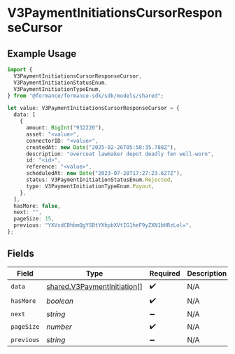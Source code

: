 # V3PaymentInitiationsCursorResponseCursor

## Example Usage

```typescript
import {
  V3PaymentInitiationsCursorResponseCursor,
  V3PaymentInitiationStatusEnum,
  V3PaymentInitiationTypeEnum,
} from "@formance/formance-sdk/sdk/models/shared";

let value: V3PaymentInitiationsCursorResponseCursor = {
  data: [
    {
      amount: BigInt("932220"),
      asset: "<value>",
      connectorID: "<value>",
      createdAt: new Date("2025-02-26T05:58:35.788Z"),
      description: "overcoat lawmaker depot deadly fen well-worn",
      id: "<id>",
      reference: "<value>",
      scheduledAt: new Date("2023-07-28T17:27:23.627Z"),
      status: V3PaymentInitiationStatusEnum.Rejected,
      type: V3PaymentInitiationTypeEnum.Payout,
    },
  ],
  hasMore: false,
  next: "",
  pageSize: 15,
  previous: "YXVsdCBhbmQgYSBtYXhpbXVtIG1heF9yZXN1bHRzLol=",
};
```

## Fields

| Field                                                                             | Type                                                                              | Required                                                                          | Description                                                                       | Example                                                                           |
| --------------------------------------------------------------------------------- | --------------------------------------------------------------------------------- | --------------------------------------------------------------------------------- | --------------------------------------------------------------------------------- | --------------------------------------------------------------------------------- |
| `data`                                                                            | [shared.V3PaymentInitiation](../../../sdk/models/shared/v3paymentinitiation.md)[] | :heavy_check_mark:                                                                | N/A                                                                               |                                                                                   |
| `hasMore`                                                                         | *boolean*                                                                         | :heavy_check_mark:                                                                | N/A                                                                               | false                                                                             |
| `next`                                                                            | *string*                                                                          | :heavy_minus_sign:                                                                | N/A                                                                               |                                                                                   |
| `pageSize`                                                                        | *number*                                                                          | :heavy_check_mark:                                                                | N/A                                                                               | 15                                                                                |
| `previous`                                                                        | *string*                                                                          | :heavy_minus_sign:                                                                | N/A                                                                               | YXVsdCBhbmQgYSBtYXhpbXVtIG1heF9yZXN1bHRzLol=                                      |